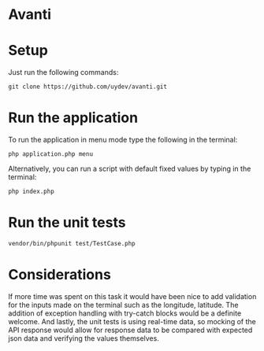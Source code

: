 # Avanti

# Setup

Just run the following commands:
```
git clone https://github.com/uydev/avanti.git
```

# Run the application

To run the application in menu mode type the following in the terminal:
```
php application.php menu
```

Alternatively, you can run a script with default fixed values by typing in the terminal:
```
php index.php
```

# Run the unit tests

```
vendor/bin/phpunit test/TestCase.php
```

# Considerations

If more time was spent on this task it would have been nice to add validation for the inputs made on the terminal such as the longitude, latitude. The addition of exception handling with try-catch blocks would be a definite welcome. And lastly, the unit tests is using real-time data, so mocking of the API response would allow for response data to be compared with expected json data and verifying the values themselves.
